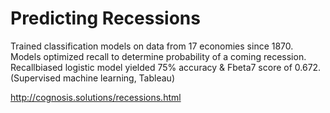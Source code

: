 # Predicting Recessions

Trained classification models on data from 17 economies since 1870. Models optimized recall to determine probability of a coming recession. Recallbiased logistic model yielded 75% accuracy & Fbeta7 score of 0.672. (Supervised machine learning, Tableau)

http://cognosis.solutions/recessions.html